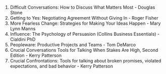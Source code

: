 1. Difficult Conversations: How to Discuss What Matters Most - Douglas Stone
2. Getting to Yes: Negotiating Agreement Without Giving In - Roger Fisher
3. More Fearless Change: Strategies for Making Your Ideas Happen - Mary Lynn Manns
4. Influence: The Psychology of Persuasion (Collins Business Essentials) - Cialdini PhD
5. Peopleware: Productive Projects and Teams - Tom DeMarco
6. Crucial Conversations Tools for Talking When Stakes Are High, Second Edition - Kerry Patterson
7. Crucial Confrontations: Tools for talking about broken promises, violated expectations, and bad behavior - Kerry Patterson
